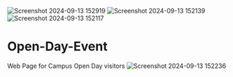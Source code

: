 ![Screenshot 2024-09-13 152919](https://github.com/user-attachments/assets/85482331-6d5e-46fd-998a-ffcb66bdc303)
![Screenshot 2024-09-13 152139](https://github.com/user-attachments/assets/c237a6b5-b259-4d4e-b52a-62d6afeb0d7d)
![Screenshot 2024-09-13 152117](https://github.com/user-attachments/assets/59a1c55d-b449-4b01-acb5-7e6749a6a2b8)


# Open-Day-Event
Web Page for Campus Open Day visitors
![Screenshot 2024-09-13 152236](https://github.com/user-attachments/assets/42e96231-f0a5-4c6f-8fed-f2a3e7966b55)
